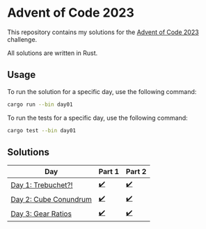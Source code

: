 # Advent of Code 2023

This repository contains my solutions for the [Advent of Code 2023](https://adventofcode.com/2023) challenge.

All solutions are written in Rust.

## Usage

To run the solution for a specific day, use the following command:

```bash
cargo run --bin day01
```

To run the tests for a specific day, use the following command:

```bash
cargo test --bin day01
```

## Solutions

| Day                                                          | Part 1                       | Part 2                       |
| ------------------------------------------------------------ | ---------------------------- | ---------------------------- |
| [Day 1: Trebuchet?!](https://adventofcode.com/2023/day/1)    | [✔️](day01/src/main.rs)      | [✔️](day01/src/main.rs)      |
| [Day 2: Cube Conundrum](https://adventofcode.com/2023/day/2) | [✔️](day02/src/main.rs)      | [✔️](day02/src/main.rs)      |
| [Day 3: Gear Ratios](https://adventofcode.com/2023/day/3)    | [✔️](day03/src/schematic.rs) | [✔️](day03/src/schematic.rs) |
